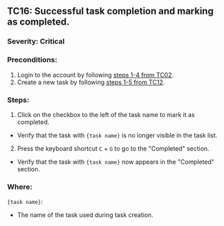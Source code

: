 ## TC16: Successful task completion and marking as completed.
### Severity: Critical
### Preconditions:
1. Login to the account by following [steps 1-4 from TC02](TC02.md).
2. Create a new task by following [steps 1-5 from TC12](TC12.md).
### Steps:
1. Click on the checkbox to the left of the task name to mark it as completed.
* Verify that the task with `{task name}` is no longer visible in the task list.
2. Press the keyboard shortcut `C` + `G` to go to the "Completed" section.
* Verify that the task with `{task name}` now appears in the "Completed" section.
### Where:
`{task name}`:
* The name of the task used during task creation.